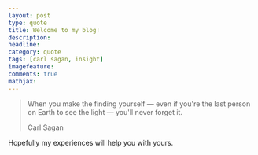 ```yaml
---
layout: post
type: quote
title: Welcome to my blog!
description:
headline:
category: quote
tags: [carl sagan, insight]
imagefeature:
comments: true
mathjax: 
---
```

<blockquote>
    <p>When you make the finding yourself — even if you're the last person on Earth to see the light — you'll never forget it.</p>
    <footer>Carl Sagan</footer>
</blockquote>

Hopefully my experiences will help you with yours.